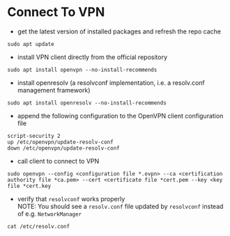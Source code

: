 # Connect To VPN

* get the latest version of installed packages and refresh the repo cache
```
sudo apt update
```

* install VPN client directly from the official repository
```
sudo apt install openvpn --no-install-recommends
```

* install openresolv (a resolvconf implementation, i.e. a resolv.conf management framework)
```
sudo apt install openresolv --no-install-recommends
```

* append the following configuration to the OpenVPN client configuration file
```
script-security 2
up /etc/openvpn/update-resolv-conf
down /etc/openvpn/update-resolv-conf
```

* call client to connect to VPN
```
sudo openvpn --config <configuration file *.ovpn> --ca <certification authority file *ca.pem> --cert <certificate file *cert.pem --key <key file *cert.key
```

* verify that ```resolvconf``` works properly\
NOTE: You should see a ```resolv.conf``` file updated by
```resolvconf``` instead of e.g. ```NetworkManager```
```
cat /etc/resolv.conf
```
